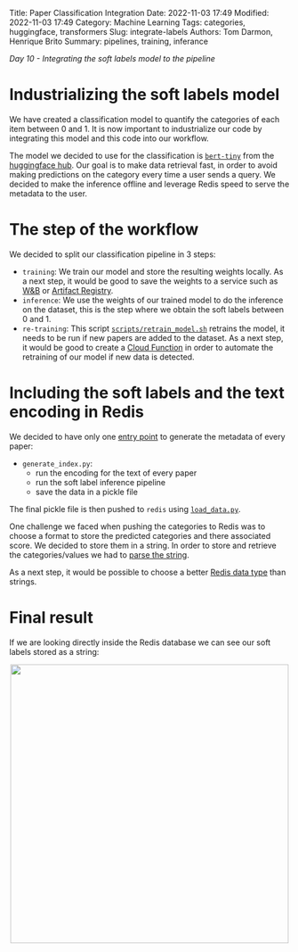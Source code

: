 Title: Paper Classification Integration
Date: 2022-11-03 17:49
Modified: 2022-11-03 17:49
Category: Machine Learning
Tags: categories, huggingface, transformers
Slug: integrate-labels
Authors: Tom Darmon, Henrique Brito
Summary: pipelines, training, inferance

_Day 10 - Integrating the soft labels model to the pipeline_

# Industrializing the soft labels model

We have created a classification model to quantify the categories of each item between 0 and 1. It is now important to industrialize our code by integrating this model and this code into our workflow.

The model we decided to use for the classification is [`bert-tiny`](https://huggingface.co/prajjwal1/bert-tiny) from the [huggingface hub](https://huggingface.co/models). Our goal is to make data retrieval fast, in order to avoid making predictions on the category every time a user sends a query. We decided to make the inference offline and leverage Redis speed to serve the metadata to the user.

# The step of the workflow

 We decided to split our classification pipeline in 3 steps:

- `training`: We train our model and store the resulting weights locally. As a next step, it would be good to save the weights to a service such as [W&B](https://wandb.ai/site?utm_source=google&utm_medium=cpc&utm_campaign=Conversions%3A+Marketing+Site+-+Non-Branded+-+Dynamic+Search&utm_content=Baseline+-+1st+Ad&gclid=CjwKCAiA9qKbBhAzEiwAS4yeDfKlvTSoj2at5CSOCEidthehh-Bv85cS5XDQnLTi98v38YCOdhEFTBoCEc0QAvD_BwE) or [Artifact Registry](https://cloud.google.com/artifact-registry).
- `inference`: We use the weights of our trained model to do the inference on the dataset, this is the step where we obtain the soft labels between 0 and 1.
- `re-training`: This script [`scripts/retrain_model.sh`](https://github.com/artefactory/redis-team-THM/blob/main/scripts/retrain_model.sh)  retrains the model, it needs to be run if new papers are added to the dataset. As a next step, it would be good to create a [Cloud Function](https://cloud.google.com/functions) in order to automate the retraining of our model if new data is detected.


# Including the soft labels and the text encoding in Redis

We decided to have only one [entry point](https://github.com/artefactory/redis-team-THM/blob/main/scripts/generate_index.py) to generate the metadata of every paper:

- `generate_index.py`:
    - run the encoding for the text of every paper
    - run the soft label inference pipeline
    - save the data in a pickle file

The final pickle file is then pushed to `redis` using [`load_data.py`](https://github.com/artefactory/redis-team-THM/blob/main/scripts/load_data.py).

One challenge we faced when pushing the categories to Redis was to choose a format to store the predicted categories and there associated score. We decided to store them in a string. In order to store and retrieve the categories/values we had to [parse the string](scripts/helpers/category_parser.py).

As a next step, it would be possible to choose a better [Redis data type](https://redis.io/docs/data-types/tutorial/) than strings.

# Final result

If we are looking directly inside the Redis database we can see our soft labels stored as a string:

<div align="center">
    <img src="{static}/images/soft_labels_redis.png" width=500>
</div>
